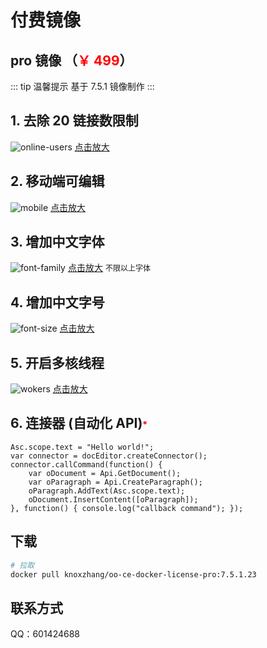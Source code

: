 # 付费镜像

## pro 镜像 （<span style="color:red">￥ 499</span>）

<!-- <span style="color:#000000;font-size:16px;text-decoration:line-through">￥99.00</span> -->

::: tip 温馨提示
基于 7.5.1 镜像制作
:::

## 1. 去除 20 链接数限制

![online-users](/pay/online-users.png)
<a href="../pay/online-users.png" target="_blank">点击放大</a>

## 2. 移动端可编辑 <span style="color:red;font-size:14px"></span>

![mobile](/pay/mobile.png)
<a href="../pay/mobile.png" target="_blank">点击放大</a>

## 3. 增加中文字体

![font-family](/pay/font-family.png)
<a href="../pay/font-family.png" target="_blank">点击放大</a>
<span style="font-size:12px">不限以上字体</span>

## 4. 增加中文字号

![font-size](/pay/font-size.png)
<a href="../pay/font-size.png" target="_blank">点击放大</a>

## 5. 开启多核线程 <span style="color:red;font-size:14px"></span>

![wokers](/pay/wokers.png)
<a href="../pay/wokers.png" target="_blank">点击放大</a>

## 6. 连接器 (自动化 API)<span style="color:red;font-size:14px">*</span>

```vue
Asc.scope.text = "Hello world!";
var connector = docEditor.createConnector();
connector.callCommand(function() {
    var oDocument = Api.GetDocument();
    var oParagraph = Api.CreateParagraph();
    oParagraph.AddText(Asc.scope.text);
    oDocument.InsertContent([oParagraph]);
}, function() { console.log("callback command"); });

```

<!-- ## 6. 新增 sdkjsapi <span style="color:red;font-size:14px">(制作中)</span>

可以调用 `sdk` 的所有 `api` 方法，包含范围（pc、移动端，Documents（docx）、Spreadsheets（xlsx）、Presentations(pptx)） -->
## 下载

```sh
# 拉取
docker pull knoxzhang/oo-ce-docker-license-pro:7.5.1.23

```

## 联系方式

QQ：601424688

<script setup>
import Footer from '../../components/Footer.vue'
</script>

<Footer tip=" "/>
